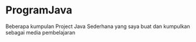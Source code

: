 # ProgramJava
Beberapa kumpulan Project Java Sederhana yang saya buat dan kumpulkan sebagai media pembelajaran

